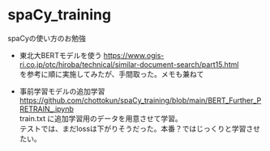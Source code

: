 # spaCy_training
spaCyの使い方のお勉強

- 東北大BERTモデルを使う
https://www.ogis-ri.co.jp/otc/hiroba/technical/similar-document-search/part15.html  
を参考に順に実施してみたが、手間取った。メモも兼ねて　　

- 事前学習モデルの追加学習
https://github.com/chottokun/spaCy_training/blob/main/BERT_Further_PRETRAIN_.ipynb  
train.txt に追加学習用のデータを用意させて学習。  
テストでは、まだlossは下がりそうだった。本番？ではじっくりと学習させたい。
